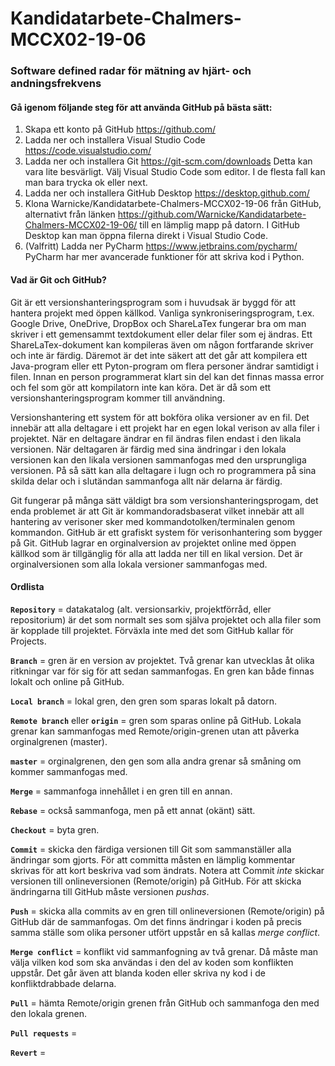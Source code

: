 # Kandidatarbete-Chalmers-MCCX02-19-06
### Software defined radar för mätning av hjärt- och andningsfrekvens

#### Gå igenom följande steg för att använda GitHub på bästa sätt:

1. Skapa ett konto på GitHub https://github.com/
2. Ladda ner och installera Visual Studio Code https://code.visualstudio.com/
3. Ladda ner och installera Git https://git-scm.com/downloads Detta kan vara lite besvärligt. Välj Visual Studio Code som editor. I de flesta fall kan man bara trycka ok eller next.
4. Ladda ner och installera GitHub Desktop https://desktop.github.com/
5. Klona Warnicke/Kandidatarbete-Chalmers-MCCX02-19-06 från GitHub, alternativt från länken https://github.com/Warnicke/Kandidatarbete-Chalmers-MCCX02-19-06/ till en lämplig mapp på datorn. I GitHub Desktop kan man öppna filerna direkt i Visual Studio Code.
6. (Valfritt) Ladda ner PyCharm https://www.jetbrains.com/pycharm/ PyCharm har mer avancerade funktioner för att skriva kod i Python.

#### Vad är Git och GitHub?
Git är ett versionshanteringsprogram som i huvudsak är byggd för att hantera projekt med öppen källkod. Vanliga synkroniseringsprogram, t.ex. Google Drive, OneDrive, DropBox och ShareLaTex fungerar bra om man skriver i ett gemensammt textdokument eller delar filer som ej ändras. Ett ShareLaTex-dokument kan kompileras även om någon fortfarande skriver och inte är färdig. Däremot är det inte säkert att det går att kompilera ett Java-program eller ett Pyton-program om flera personer ändrar samtidigt i filen. Innan en person programmerat klart sin del kan det finnas massa error och fel som gör att kompilatorn inte kan köra. Det är då som ett versionshanteringsprogram kommer till användning. 

Versionshantering ett system för att bokföra olika versioner av en fil. Det innebär att alla deltagare i ett projekt har en egen lokal verison av alla filer i projektet. När en deltagare ändrar en fil ändras filen endast i den likala versionen. När deltagaren är färdig med sina ändringar i den lokala versionen kan den likala versionen sammanfogas med den ursprungliga versionen. På så sätt kan alla deltagare i lugn och ro programmera på sina skilda delar och i slutändan sammanfoga allt när delarna är färdig. 

Git fungerar på många sätt väldigt bra som versionshanteringsprogam, det enda problemet är att Git är kommandoradsbaserat vilket innebär att all hantering av verisoner sker med kommandotolken/terminalen genom kommandon. GitHub är ett grafiskt system för verisonhantering som bygger på Git. GitHub lagrar en orginalversion av projektet online med öppen källkod som är tillgänglig för alla att ladda ner till en likal version. Det är orginalversionen som alla lokala versioner sammanfogas med. 

#### Ordlista

**`Repository`** = datakatalog (alt. versionsarkiv, projektförråd, eller repositorium) 
är det som normalt ses som själva projektet och alla filer som är kopplade till projektet. Förväxla inte med det som GitHub kallar för Projects.

**`Branch`** = gren är en version av projektet. Två grenar kan utvecklas åt olika ritkningar var för sig för att sedan sammanfogas. En gren kan både finnas lokalt och online på GitHub. 

**`Local branch`** = lokal gren, den gren som sparas lokalt på datorn.

**`Remote branch`** eller **`origin`** = gren som sparas online på GitHub. Lokala grenar kan sammanfogas med Remote/origin-grenen utan att påverka orginalgrenen (master).

**`master`** = orginalgrenen, den gen som alla andra grenar så småning om kommer sammanfogas med.

**`Merge`** = sammanfoga innehållet i en gren till en annan.

**`Rebase`** = också sammanfoga, men på ett annat (okänt) sätt.

**`Checkout`** = byta gren.

**`Commit`** = skicka den färdiga versionen till Git som sammanställer alla ändringar som gjorts. För att committa måsten en lämplig kommentar skrivas för att kort beskriva vad som ändrats. Notera att Commit *inte* skickar versionen till onlineversionen (Remote/origin) på GitHub. För att skicka ändringarna till GitHub måste versionen *pushas*. 

**`Push`** = skicka alla commits av en gren till onlineversionen (Remote/origin) på GitHub där de sammanfogas. Om det finns ändringar i koden på precis samma ställe som olika personer utfört uppstår en så kallas *merge conflict*.

**`Merge conflict`** = konflikt vid sammanfogning av två grenar. Då måste man välja vilken kod som ska användas i den del av koden som konflikten uppstår. Det går även att blanda koden eller skriva ny kod i de konfliktdrabbade delarna. 

**`Pull`** = hämta Remote/origin grenen från GitHub och sammanfoga den med den lokala grenen. 

**`Pull requests`** = 

**`Revert`** = 
